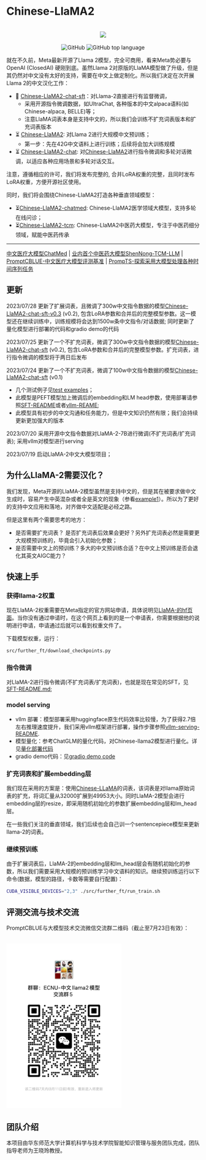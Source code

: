 # Chinese-LlaMA2

<p align="center">
    <br>
    <img src="./assets/chinese-llama2-banner.png" width="600"/>
    <br>
</p>
<p align="center">
    <img alt="GitHub" src="https://img.shields.io/github/license/ymcui/Chinese-LLaMA-Alpaca.svg?color=blue&style=flat-square">
    <img alt="GitHub top language" src="https://img.shields.io/github/languages/top/ymcui/Chinese-LLaMA-Alpaca">
</p>

就在不久前，Meta最新开源了Llama 2模型，完全可商用，看来Meta势必要与OpenAI (ClosedAI) 硬刚到底。虽然Llama 2对原版的LlaMA模型做了升级，但是其仍然对中文没有太好的支持，需要在中文上做定制化。所以我们决定在次开展Llama 2的中文汉化工作：
- 🚀 [Chinese-LlaMA2-chat-sft](https://huggingface.co/michaelwzhu/Chinese-LlaMA2-chat-7B-sft-v0.3)：对Llama-2直接进行有监督微调，
  - 采用开源指令微调数据，如UltraChat, 各种版本的中文alpaca语料(如Chinese-alpaca, BELLE)等；
  - 注意LlaMA词表本身是支持中文的，所以我们会训练不扩充词表版本和扩充词表版本
- ⏳ [Chinese-LlaMA2](https://huggingface.co/michaelwzhu/Chinese-LlaMA2-7B): 对Llama 2进行大规模中文预训练；
  - 第一步：先在42G中文语料上进行训练；后续将会加大训练规模 
- ⏳ [Chinese-LlaMA2-chat](https://huggingface.co/michaelwzhu/Chinese-LlaMA2-7B-chat): 对[Chinese-LlaMA2](https://huggingface.co/michaelwzhu/Chinese-LlaMA2-7B)进行指令微调和多轮对话微调，以适应各种应用场景和多轮对话交互。

注意，遵循相应的许可，我们将发布完整的, 合并LoRA权重的完整，且同时发布LoRA权重，方便开源社区使用。

同时，我们将会围绕Chinese-LlaMA2打造各种垂直领域模型：
- ⏳[Chinese-LlaMA2-chatmed](https://huggingface.co/michaelwzhu/Chinese-LlaMA2-7B-chatmed): Chinese-LlaMA2医学领域大模型，支持多轮在线问诊；
- ⏳[Chinese-LlaMA2-tcm](https://huggingface.co/michaelwzhu/Chinese-LlaMA2-7B-tcm): Chinese-LlaMA2中医药大模型，专注于中医药细分领域，赋能中医药传承

----

[中文医疗大模型ChatMed](https://github.com/michael-wzhu/ChatMed) |  [业内首个中医药大模型ShenNong-TCM-LLM](https://github.com/michael-wzhu/ShenNong-TCM-LLM) | [PromptCBLUE-中文医疗大模型评测基准](https://github.com/michael-wzhu/PromptCBLUE) | [PrompTS-探索采用大模型处理各种时间序列任务](https://github.com/michael-wzhu/PrompTS)


## 更新

2023/07/28 更新了扩展词表，且微调了300w中文指令数据的模型[Chinese-LlaMA2-chat-sft-v0.3](https://huggingface.co/michaelwzhu/Chinese-LlaMA2-chat-7B-sft-v0.3) (v0.2), 包含LoRA参数和合并后的完整模型参数。这一模型还在继续训练中，训练规模将会达到1500w条中文指令/对话数据; 同时更新了量化模型进行部署的代码和gradio demo的代码

2023/07/25 更新了一个不扩充词表，微调了300w中文指令数据的模型[Chinese-LlaMA2-chat-sft](https://huggingface.co/michaelwzhu/Chinese-LlaMA2-chat-7B-sft) (v0.2), 包含LoRA参数和合并后的完整模型参数。扩充词表，进行指令微调的模型将于两日后发布

2023/07/24 更新了一个不扩充词表，微调了100w中文指令数据的模型[Chinese-LlaMA2-chat-sft](https://huggingface.co/michaelwzhu/Chinese-LlaMA2-chat-7B-sft) (v0.1)
  - 几个测试例子见[test examples](./assets/20230724/test_examples.json)；
  - 此模型是PEFT模型加上微调后的embedding和LM head参数，使用部署请参照[SFT-README](./src/sft/SFT-README.md)或者[vllm-REAME](./src/vllm_serving/REAME.md);
  - 此模型具有初步的中文沟通和任务能力，但是中文知识仍然有限；我们会持续更新更加强大的版本

2023/07/20 采用开源中文指令数据对LlaMA-2-7B进行微调(不扩充词表/扩充词表); 采用vllm对模型进行serving

2023/07/19 启动LlaMA-2中文大模型项目；


## 为什么LlaMA-2需要汉化？

我们发现，Meta开源的LlaMA-2模型虽然是支持中文的，但是其在被要求做中文生成时，容易产生中英混杂或者全是英文的现象（参看[example1](./assets/llama-2_original_example1.png)）。所以为了更好的支持中文应用和落地，对齐做中文适配是必经之路。

但是这里有两个需要思考的地方：
- 是否需要扩充词表？ 是否扩充词表后效果会更好？另外扩充词表必然是需要更大规模预训练的，毕竟会引入初始化参数；
- 是否需要中文上的预训练？多大的中文预训练合适？在中文上预训练是否会退化其英文AIGC能力？


## 快速上手

### 获得llama-2权重

现在LlaMA-2权重需要在Meta指定的官方网站申请，具体说明见[LlaMA-的hf页面](https://huggingface.co/meta-llama/Llama-2-70b-hf)。当你没有通过申请时，在这个网页上看到的是一个申请表，你需要根据他的说明进行申请，申请通过后就可以看到权重文件了。

下载模型权重，运行：
```bash
src/further_ft/download_checkpoints.py
```

### 指令微调

对LlaMA-2进行指令微调(不扩充词表/扩充词表)，也就是现在常见的SFT，见[SFT-README.md](./src/sft/SFT-README.md);

### model serving

- vllm 部署：模型部署采用huggingface原生代码效率比较慢，为了获得2.7倍左右推理速度提升，我们采用vllm框架进行部署，操作步骤参照[vllm-serving-README](./src/serving/vllm_serving/REAME.md).
- 模型量化：参考ChatGLM的量化代码，对Chinese-llama2模型进行量化。详见[量化部署代码](./src/serving/web_service_with_quantized_model.py)
- gradio demo代码：见[gradio demo code](./src/serving/gradio_demo.py)


### 扩充词表和扩展embedding层

我们现在采用的方案是：使用[Chinese-LLaMA](https://github.com/ymcui/Chinese-LLaMA-Alpaca)的词表，该词表是对llama原始词表的扩充，将词汇量从32000扩展到49953大小。同时LlaMA-2模型会进行embedding层的resize，即采用随机初始化的参数扩展embedding层和lm_head层。

在一些我们关注的垂直领域，我们后续也会自己训一个sentencepiece模型来更新llama-2的词表。


### 继续预训练

由于扩展词表后，LlaMA-2的embedding层和lm_head层会有随机初始化的参数，所以我们需要采用大规模的预训练学习中文语料的知识。继续预训练运行以下命令(数据，模型的路径，卡数等需要自行配置)：

```bash
CUDA_VISIBLE_DEVICES="2,3" ./src/further_ft/run_train.sh

```



## 评测交流与技术交流

PromptCBLUE与大模型技术交流微信交流群二维码（截止至7月23日有效）：
<p align="left">
    <br>
    <img src="./assets/wechat_qrcode.jpg" width="300"/>
    <br>
</p>


## 团队介绍

本项目由华东师范大学计算机科学与技术学院智能知识管理与服务团队完成，团队指导老师为王晓玲教授。